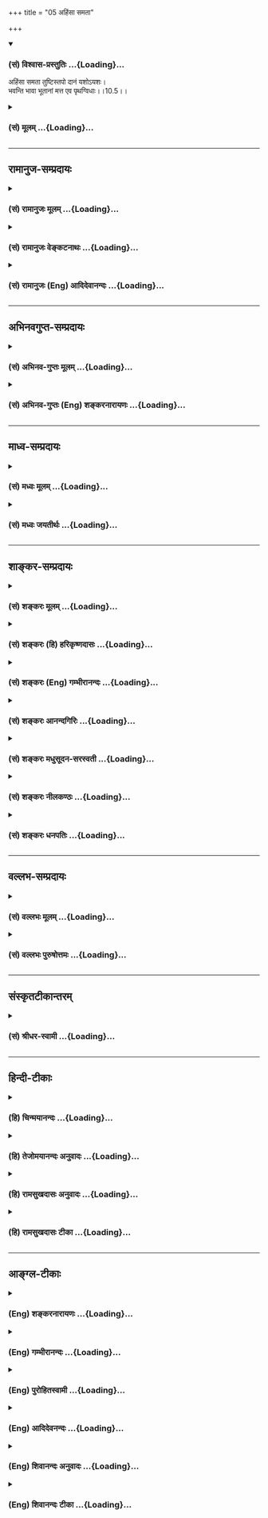 +++
title = "05 अहिंसा समता"

+++
<div class="js_include" newlevelforh1="3" title="(सं) विश्वास-प्रस्तुतिः" unfilled url="/purANam/mahAbhAratam/06-bhIShma-parva/02-bhagavad-gItA-parva/saMskRtam/vishvAsa-prastutiH/10_vibhUti-vistAra-yoga/05_ahiMsA_samatA.md">
<details open><summary><h3>(सं) विश्वास-प्रस्तुतिः ...{Loading}...</h3></summary>

अहिंसा समता तुष्टिस्तपो दानं यशोऽयशः।  
भवन्ति भावा भूतानां मत्त एव पृथग्विधाः।।10.5।।
</details>
</div>
<div class="js_include collapsed" newlevelforh1="3" title="(सं) मूलम्" unfilled url="/purANam/mahAbhAratam/06-bhIShma-parva/02-bhagavad-gItA-parva/saMskRtam/mUlam/10_vibhUti-vistAra-yoga/05_ahiMsA_samatA.md">
<details><summary><h3>(सं) मूलम् ...{Loading}...</h3></summary>

अहिंसा समता तुष्टिस्तपो दानं यशोऽयशः।  
भवन्ति भावा भूतानां मत्त एव पृथग्विधाः।।10.5।।
</details>
</div>


_________________
## रामानुज-सम्प्रदायः
<div class="js_include collapsed" newlevelforh1="3" title="(सं) रामानुजः मूलम्" unfilled url="/purANam/mahAbhAratam/06-bhIShma-parva/02-bhagavad-gItA-parva/saMskRtam/rAmAnujaH/mUlam/10_vibhUti-vistAra-yoga/05_ahiMsA_samatA.md">
<details><summary><h3>(सं) रामानुजः मूलम् ...{Loading}...</h3></summary>

।।10.5।।**बुद्धिः** मनसो निरूपणसामर्थ्यम्; **ज्ञानं**
चिदचिद्वस्तुविशेषविषयः निश्चयः। **असंमोहः** पूर्वगृहीताद् रजतादेः
विसजातीये शुक्तिकादिवस्तुनि सजातीयताबुद्धिनिवृत्तिः। **क्षमा**
मनोविकारहेतौ सति अपि अविकृतमनस्त्वम्। **सत्यं** यथादृष्टविषयं भूतहितरूपं
वचनम्; तद्नुगणा मनोवृत्तिः इह अभिप्रेता; मनोवृत्तिप्रकरणात्। **दमः**
बाह्यकरणानाम् अनर्थविषयेभ्यो नियमनम्। **शमः** अन्तःकरणस्य तथा नियमनम्।
**सुखम्** आत्मानुकूलानुभवः। **दुःखं** प्रतिकूलानुभवः। **भवो** भवनम्
अनुकूलानुभवहेतुकं मनसो भवनम्। **अभावः,प्रतिकूलानुभवहेतुको मनसः अवसादः।**
भयम् **आगामिनो दुःखस्य हेतुदर्शनजं दुःखम्; तन्निवृत्तिः** अभयम्।
**अहिंसा परदुःखाहेतुत्वम्।** समता **आत्मनि सुहृत्सु विपक्षेषु च
अर्थानर्थयोः सममतित्वम्।** तुष्टिः **सर्वेषु आत्मसु दृष्टेषु
तोषस्वभावत्वम्।** तपः **शीस्त्रीयो भोगसंकोचरूपः कायक्लेशः।** दानं
**स्वकीयभोग्यानां परस्मै प्रतिपादनम्।** यशो **गुणवत्ताप्रथा;** अयशः
**नैर्गुण्यप्रथा; कीर्त्यकीर्त्यनुगुणमनोवृत्तिविशेषौ तथा उक्तौ;
मनोवृत्तिप्रकरणात्। तपोदाने च तथा। एवमाद्याः सर्वेषां** भूतानां भावाः
**प्रवृत्तिनिवृत्तिहेतवो मनोवृत्तयो** मत्त एव **मत्संकल्पायत्ताः
भवन्ति। सर्वस्य भूतजातस्य सृष्टिस्थित्योः प्रवर्तयितारः च
मत्संकल्पायत्तप्रवृत्तय इत्याह --**

</details>
</div>
<div class="js_include collapsed" newlevelforh1="3" title="(सं) रामानुजः वेङ्कटनाथः" unfilled url="/purANam/mahAbhAratam/06-bhIShma-parva/02-bhagavad-gItA-parva/saMskRtam/rAmAnujaH/venkaTanAthaH/10_vibhUti-vistAra-yoga/05_ahiMsA_samatA.md">
<details><summary><h3>(सं) रामानुजः वेङ्कटनाथः ...{Loading}...</h3></summary>

।। 10.5भक्त्युत्पत्तिविवृद्ध्यर्था \[गी.सं.14\] इत्यत्र विवक्षितं
विवृण्वन्नुक्तेन तत्फलितेन च वक्ष्यमाणप्रकरणस्य च सङ्गतिमाह -- एवमिति।
बुद्धिज्ञानशब्दयोः पौनरुक्त्यपरिहारायबुद्धिमत्त्वाज्जानाति इति
प्रयोगानुसारेण शक्तिलक्षणया बुध्यतेऽनयेति तद्व्युत्पत्त्या वा
हेतुकार्यपरतया व्याख्यातिबुद्धिर्मनसो निरूपणसामर्थ्यमिति।
असम्मोहासक्त्या तद्धेतुभूतं ज्ञानमिह विवक्षितमित्यभिप्रायेणाहज्ञानं
चिदचिद्वस्तुविशेषविषयो निश्चय इति।
बुद्धिज्ञानशब्दयोरध्यवसायमोक्षधीविषयत्वेन व्याख्यानं
शब्दद्वयसङ्कोचादिप्रसङ्गादनादृतम्। विजातीये सजातीयताबुद्धिः सम्मोहः
तदुदाहरति -- पूर्वेति। पूर्वगृहीतात्; आपणादिनिष्ठतयाऽनुभूतादित्यर्थः। इदं
च स्मर्यमाणाध्यासोदाहरणम्। न कोपाख्यविकाराभावमात्रेण सुषुप्त्यादिषु
क्षमाशब्दः; अपितु कोपहेतुषु सत्सु तदभावे तत्प्रयोग इत्यभिप्रायेणाह
मनोविकारेति। क्रोधहेतावाक्रोशताडनादौ सत्यपीत्यर्थः। ननु कथं हेतौ सति
तत्कार्यनिवृत्तिः तथात्वे तस्य हेतुत्वमेव हीयेत उच्यते -- नह्यवश्यं हेतौ
सति कार्येण भवितव्यमिति नियमः अपितु प्रतिबन्धकरहितायां सामग्र्यां
सत्याम् अन्यथा प्रत्येकं हेतूनां प्रतिबद्धानां च तत्तत्कार्यजनकत्वे
कार्यस्य सदातनत्वसार्वत्रिकत्वप्रसङ्गात्; नित्यविभोश्च कारणस्य सद्भावात्
तर्हि कः क्षमाया विस्मयः इति चेद्यथा मणिमन्त्रादिभिः स्फोटसामग्री
स्तभ्यते तथा प्रबलविवेकाख्यप्रतिबन्धकेन कोपसामग्र्या दुर्निवारायाः
स्तम्भनादिति भावः। वस्तुसत्यत्वस्य यथार्थदर्शनमप्यपेक्षितम्; तथापि
यथादृष्टवचनमात्रे वक्तुर्नापराधः; भ्रमस्य
दैवागतत्वादित्यभिप्रायेणयथादृष्टविषयमित्येतावदुक्तम्। परमार्थत्वेऽपि
परानर्थहेतोःसत्यं भूतहितं प्रोक्तम् इत्यादिभिः
सत्यत्वप्रतिक्षेपात्भूतहितरूपेति विशेषितम्। भावशब्दस्य मनोवृत्तौ
प्रसिद्धिप्रकर्षबलमग्र्यप्रायनयं चाभिप्रेत्य सत्यशब्दस्यात्र
लाक्षणिकत्वमाहतदनुगुणेति। शमदमशब्दयोरेकैकस्योभयनियमनाभिधानसामर्थ्येऽपि
पौनरुक्त्यपरिहाराय विषयभेदे वक्तव्ये नियमनक्रमेण
दमशमयोर्बाह्यान्तरकरणविषयत्वोक्तिः। शास्त्रीयेभ्यो नियमनस्य
निषिद्धत्वात्अनर्थविषयेभ्य इत्युक्तम्। तथेति अनर्थविषयेभ्य
एव। अनुकूलत्वमात्रं प्रतिकूलत्वमात्रमेव च सुखदुःखयोर्लक्षणम् तथापि
मनोवृत्तिरूपत्वसिद्ध्यर्थमनुभवशब्दः। सुखदुःखभयाभयमध्यपतितत्वात्भवोऽभावः
इत्यत्रापि परस्परविरुद्धार्थविषयत्वं सम्भवदपरित्याज्यम् ततश्च
भावाभावशब्दयोः प्रत्ययभेदमात्रमेव; न त्वर्थभेदः तत्र चाभाव इत्येव
पदच्छेदः तयोरपि मनोवृत्तिरूपत्वं वक्तव्यम् प्रस्तुतयोरेव च
सुखदुःखयोस्तद्धेतुत्वमुचितम् अत एवभवो भव्यता; भावोऽभिप्रायः इत्यादि
परव्याख्यानं मन्दम् तदेतदखिलमभिप्रेत्याहअनुकूलेति। भवनमिति उद्धर्षोऽत्र
विवक्षितः अवसादप्रतियोगित्वात्। अनवसादानुद्धर्षो हि सहोक्तौ
वाक्यकारेणतल्लब्धिर्विवेकविमोकाभ्यासक्रियाकव्याणानवसादानुद्धर्षेभ्यः
\[बो.वृ.\] इति। सुखदुःखशब्दाभ्यां पौनरुक्त्यव्युदासाय
भयाभयशब्दयोस्तद्विशेषविषयतां दर्शयति -- आगामिन इति।
आगामिप्रत्यवायोत्प्रेक्षा भयमिति लक्षणेऽपि तस्यैव ज्ञानविशेषस्य
प्रतिकूलरूपत्वाद्दुःखत्वम् नह्यन्यो दुःखाख्यो
गुणोऽस्मद्दर्शने। परदुःखाहेतुत्वमित्यत्र दुःखशब्देनाहितं विवक्षितम्;
चिकित्सादौ हितरूपदुःखकरणस्य हिंसात्वाभावात्; प्रपञ्चितं चैतत्प्रागेव।
अभयाहिंसयोरभावरूपयोरपि भावान्तरत्ववेषेण मनोवृत्तिरूपत्वं भाव्यम्।
समत्वप्रकारेषु बहुषु सत्स्वपि
हिंसानिषेधप्रसङ्गाद्धिंसाविषयभूतशत्रुस्मृतिर्जाता ततश्च द्वेषाद्यभावेन
शत्रुमित्रादिसाम्यं प्रदेशान्तरप्रपञ्चितमिह
विवक्षितमित्यभिप्रायेणाहआत्मनीति। न चलति निजवर्णधर्मतो यः
सममतिरात्मसुहृद्विपक्षपक्षे। न हरति नच हन्ति किञ्चिदुच्चैः सितमनसं
तमवेहि विष्णुभक्तम् \[वि.पु.3।7।20\] इति भगवत्पराशरवचनमिह तत्तत्पदैः
स्मारितम्। अर्थानर्थयोरिति --
आत्मार्थपरार्थयोरात्मानर्थपरानर्थयोश्चेत्यादि भाव्यम्। तुष्टेः
समतासहपाठात् शत्रूणां समृद्धिमतामपि सङ्ग्रहाय सर्वशब्दः। सर्वत्र सन्तोष
एव ह्यात्मनः स्वारसिकः प्राप्तः; प्रातिकूल्यभावनाद्युपाध्यधीनं हि
वैरादिकमित्यभिप्रायेणसन्तोषस्वभावत्वमित्युक्तम्। इदं च मैत्र्यादिषु
चतुर्षु मुदिताख्यचित्तपरिकर्म। बाह्यागमादिमूलक्लेशस्य
तपस्त्वव्यवच्छेदायोक्तंशास्त्रीय इति। शास्त्रधिस्यैव भोगसङ्कोचस्य
व्याध्यादिवशादक्लेशात्मकत्वे तपस्त्वं नास्तीति व्यञ्जनायकायक्लेश
इत्युक्तम्। दाने परकीयानां स्वकीयानामपि हेयभूतानां
व्यवच्छेदायस्वकीयभोग्यानामित्युक्तम्। परस्मै प्रतिपादनं
परस्वत्वापादनमित्यर्थः। अयशश्शब्दै नञो विरोधिपरत्वं
प्रयोगप्रकर्षसिद्धमाह -- नैर्गुण्यप्रथेति। सदोषत्वप्रथेत्यर्थः।
प्रथात्वमात्रमुभयसाधारणम् अतो गुणवत्त्वनैर्गुण्याभ्यां
विशेषणम्। एतच्चेत्यादिकं पूर्ववत्। सिंहावलोकितकेनाह -- तपोदाने च तथेति
मनोवृत्तिविशेषावित्यर्थः।
उक्तमात्रव्युदासायोपलक्षणतामभिप्रेत्याहएवमाद्या इति। अभिप्रायेऽपि
भावशब्दप्रयोगादत्र भावशब्दस्य मनोवृत्तिविषयता। सर्वेषां कर्तृकरणादीनां
प्रवृत्तेः स्वाधीनत्वेऽपि मनोवृत्त्युदाहरणं
प्राकरणिकभक्तिरूपमनोवृत्तेरपि स्वसङ्कल्पमूलत्वज्ञापनार्थम्।
प्रवृत्तिनिवृत्त्योः स्वाधीनत्वे कैमुत्यार्थमाहप्रवृत्तिनिवृत्तिहेतव
इति। मत्त एव इत्यत्र परोक्तसन्निधिमात्रादिव्युदासाय पञ्चम्यवगतं हेतुत्वं
व्यापारमुखेनेत्याहमत्सङ्कल्पेति। पृथग्विधानां परस्परविरुद्धानामप्यहमेको
हेतुरित्येवकाराभिप्रायः।  
  

</details>
</div>
<div class="js_include collapsed" newlevelforh1="3" title="(सं) रामानुजः (Eng) आदिदेवानन्दः" unfilled url="/purANam/mahAbhAratam/06-bhIShma-parva/02-bhagavad-gItA-parva/saMskRtam/rAmAnujaH/english/AdidevAnandaH/10_vibhUti-vistAra-yoga/05_ahiMsA_samatA.md">
<details><summary><h3>(सं) रामानुजः (Eng) आदिदेवानन्दः ...{Loading}...</h3></summary>

10.4 - 10.5 'Intelligence' is the power of the mind to determine.
'Knowledge' is the power of determining the difference between the two
entities - non-sentient matter and the individual self. 'Non-delusion'
is freedom from the delusion of perceiving as silver the mother-of-pearl
etc., which are different from silver etc., previously observed.
'Forbearance', is a non-disturbed state of mind, even when there is a
cause for getting disturbed. 'Truth' is speech about things as they are
actually seen, and meant for the good of all beings. Here, the working
of the mind in conformity with the ideal is intended, because the
context is with reference to the working of the mind. 'Restraint' is the
checking of the outgoing organs from their tendency to move towards
their objects and generate evil. 'Self-control' is the restraint of the
mind in the same manner. 'Pleasure' is the experience of what is
agreeable to oneself. 'Pain' is th experience of what is adverse.
'Exaltation' is that state of elation of the mind caused by experiences
which are agreeable to oneself. 'Depression' is the state of mind caused
by disagreeable experiences. 'Fear' is the misery which springs from the
perception of the cause of future sufferings. 'Fearlessness' is the
absence of such feelings. 'Non-violence' is avoidance of being the cause
of sorrow to others. 'Eability' is to become eable in mind whether good
or bad befalls and to look upon with the same eanimity on what happens
to oneself, friends and enemies. 'Cheerfulness' is the natural
disposition to feel pleased with everything seen. 'Austerity' is the
chastising of the body by denying to oneself pleasures, as enjoined by
the scriptures. 'Beneficence' is giving to another what contributes to
one's own enjoyment. 'Fame' is the renown of possessing good alities.
'Infamy' is notoriety of possessing bad alities. The workings of the
mind which are in accordance with fame and infamy must be understood
here, because it is the subject-matter of the context. Austerity and
beneficence are to be understood in the same way. All these mental
faculties - these functioning of the mind - resulting either in activity
or inactivity, are from Me alone, i.e., are dependent on My volition.
Sri Krsna declares: 'Thos agents who direct the creation, sustentation
etc., of all beings, have their activity dependent on My Will.'

</details>
</div>


_________________
## अभिनवगुप्त-सम्प्रदायः
<div class="js_include collapsed" newlevelforh1="3" title="(सं) अभिनव-गुप्तः मूलम्" unfilled url="/purANam/mahAbhAratam/06-bhIShma-parva/02-bhagavad-gItA-parva/saMskRtam/abhinava-guptaH/mUlam/10_vibhUti-vistAra-yoga/05_ahiMsA_samatA.md">
<details><summary><h3>(सं) अभिनव-गुप्तः मूलम् ...{Loading}...</h3></summary>

।।10.1 -- 10.5।। प्राक्तनैर्नवभिरध्यायैर्य एवार्थो लक्षितः; स एव
प्रतिपदपाठैरस्मिन्नध्याये प्रतायते। तथा चाह -- भूय एव इति। उक्तमेवार्थं
स्फुटीकर्तुं +++(;N;K विस्पष्टीकर्तुं)+++ पुनः कथ्यमानं श्रृण्विति। अर्जुनोऽपि
एवमेवाभिधास्यति भूयः कथय +++(X; 18)+++ इति। इत्यध्यायतात्पर्यम्। शिष्टं
निगदव्याख्यातमिति ( -- व्याख्यानमिति) किं पुनरुक्तेन सन्दिग्धं तु
निर्णेष्यते। भूय इत्यादि पृथग्विधा इत्यन्तम्। असंमोहः उत्साहः।

</details>
</div>
<div class="js_include collapsed" newlevelforh1="3" title="(सं) अभिनव-गुप्तः (Eng) शङ्करनारायणः" unfilled url="/purANam/mahAbhAratam/06-bhIShma-parva/02-bhagavad-gItA-parva/saMskRtam/abhinava-guptaH/english/shankaranArAyaNaH/10_vibhUti-vistAra-yoga/05_ahiMsA_samatA.md">
<details><summary><h3>(सं) अभिनव-गुप्तः (Eng) शङ्करनारायणः ...{Loading}...</h3></summary>

10.1-5 The subject-matter that has been indicated in the previous nine
chapters - the same in being detailed here in this chapter by citing
individual instances. That is why \[the Bhagavat\] says 'Yet again etc.'
(10.X, 1). He thus indicates 'Hear the subject matter, which has already
been related to you, but which once again being explained in order to
make it clear'. Arjuna too says in the seel likewise 'Tell me once again
etc.' (10.X, 18). This is the purport of \[this\] chapter. Other items
are clear by mere reciting. Hence, why to repeat them ; However,
whatever is doubtful that shall be decided \[then and there\]. Bhuyah
etc. upto prthagvidhah. Steadiness is that which induces one.

</details>
</div>


_________________
## माध्व-सम्प्रदायः
<div class="js_include collapsed" newlevelforh1="3" title="(सं) मध्वः मूलम्" unfilled url="/purANam/mahAbhAratam/06-bhIShma-parva/02-bhagavad-gItA-parva/saMskRtam/madhvaH/mUlam/10_vibhUti-vistAra-yoga/05_ahiMsA_samatA.md">
<details><summary><h3>(सं) मध्वः मूलम् ...{Loading}...</h3></summary>

।।10.5।। तुष्टिरलम्बुद्धिः। अलम्बुद्धिस्तथा तुष्टिः इत्यभिधानात्।

</details>
</div>
<div class="js_include collapsed" newlevelforh1="3" title="(सं) मध्वः जयतीर्थः" unfilled url="/purANam/mahAbhAratam/06-bhIShma-parva/02-bhagavad-gItA-parva/saMskRtam/madhvaH/jayatIrthaH/10_vibhUti-vistAra-yoga/05_ahiMsA_samatA.md">
<details><summary><h3>(सं) मध्वः जयतीर्थः ...{Loading}...</h3></summary>

।।10.5।। सुखशब्दागतार्थतया तुष्टिशब्दं सप्रमाणकं व्याचष्टे --
**तुष्टिरि**ति।

</details>
</div>


_________________
## शाङ्कर-सम्प्रदायः
<div class="js_include collapsed" newlevelforh1="3" title="(सं) शङ्करः मूलम्" unfilled url="/purANam/mahAbhAratam/06-bhIShma-parva/02-bhagavad-gItA-parva/saMskRtam/shankaraH/mUlam/10_vibhUti-vistAra-yoga/05_ahiMsA_samatA.md">
<details><summary><h3>(सं) शङ्करः मूलम् ...{Loading}...</h3></summary>

।।10.5।। --,**अहिंसा** अपीडा प्राणिनाम्। **समता** समचित्तता। **तुष्टिः**
संतोषः पर्याप्तबुद्धिर्लाभेषु। **तपः** इन्द्रियसंयमपूर्वकं शरीरपीडनम्।
**दानं** यथाशक्ति संविभागः। **यशः** धर्मनिमित्ता कीर्तिः। **अयश**स्तु
अधर्मनिमित्ता अकीर्तिः। **भवन्ति भावाः** यथोक्ताः बुद्ध्यादयः
**भूतानां** प्राणिनां **मत्तः एव** ईश्वरात् **पृथग्विधाः** नानाविधाः
स्वकर्मानुरूपेण।। किञ्च --,

</details>
</div>
<div class="js_include collapsed" newlevelforh1="3" title="(सं) शङ्करः (हि) हरिकृष्णदासः" unfilled url="/purANam/mahAbhAratam/06-bhIShma-parva/02-bhagavad-gItA-parva/saMskRtam/shankaraH/hindI/harikRShNadAsaH/10_vibhUti-vistAra-yoga/05_ahiMsA_samatA.md">
<details><summary><h3>(सं) शङ्करः (हि) हरिकृष्णदासः ...{Loading}...</h3></summary>

।।10.5।। अहिंसा -- प्राणियोंको किसी प्रकार पीड़ा न पहुँचाना; समता --
चित्तका समभाव; संतोष -- जो कुछ मिले उसीको यथेष्ट समझना; तप --
इन्द्रियसंयमपूर्वक शरीरको सुखाना; दान -- अपनी शक्तिके अनुसार धनका विभाग
करना ( दूसरोंको बाँटना ); यश -- धर्मके निमित्तसे होनेवाली कीर्ति; अपयश
-- अधर्मके निमित्तसे होनेवाली अपकीर्ति। इस प्रकार जो प्राणियोंके अपने
अपने कर्मोंके अनुसार होनेवाले बुद्धि आदि नाना प्रकारके भाव हैं; वे सब
मुझ ईश्वरसे ही होते हैं।

</details>
</div>
<div class="js_include collapsed" newlevelforh1="3" title="(सं) शङ्करः (Eng) गम्भीरानन्दः" unfilled url="/purANam/mahAbhAratam/06-bhIShma-parva/02-bhagavad-gItA-parva/saMskRtam/shankaraH/english/gambhIrAnandaH/10_vibhUti-vistAra-yoga/05_ahiMsA_samatA.md">
<details><summary><h3>(सं) शङ्करः (Eng) गम्भीरानन्दः ...{Loading}...</h3></summary>

10.5 Buddhih, intelligence-the power of the internal organ to know of
things which are subtle etc. Indeed, people talk of a man possessed of
this (power) as intelligent. Jnanam, wisdom-knowledge of entities such
as the Self etc. Asammohah, non-delusion-proceeding with discrimination
with regard to things that are to be known as they present them-selves.
Ksama, forgiveness-unperturbability of the mind of one who is abused or
assulted. Satyam, truth-an utterance regarding what one has seen, heard,
and felt oneself, communicated as such to others for their
understanding, is said to be truth. Damah, control of the external
organs. Samah, control of the internal organs. Sukham, happiness.
Duhkham, sorrow. Bhavah, birth; and its opposite abhavah, death. And
bhayam, fear; as also its opposite abhayam, fearlessness. Ahimsa,
non-injury-non-cruely towards creatures. Samata, eanimity. Tustih,
satisfaction-the idea of sufficiency with regard to things acired.
Tapah, austerity-disciplining the body through control of the organs.
Danam, charity-distribution (of wealth) according to one's capacity.
Yasah, fame-renown arising from righteousness. On the contrary, ayasah
is infamy due to unrighteousness. (These) prthak-vidhah, different;
bhavah, dispositions-intelligence etc. as described; bhuanam, of beings,
of living bengs. bhavanti, spring; mattah, eva, from Me alone, \[This is
said in the sesne that none of these dispositions can exist without the
Self.\] from God, in accordanced with their actions. Moreover,

</details>
</div>
<div class="js_include collapsed" newlevelforh1="3" title="(सं) शङ्करः आनन्दगिरिः" unfilled url="/purANam/mahAbhAratam/06-bhIShma-parva/02-bhagavad-gItA-parva/saMskRtam/shankaraH/AnandagiriH/10_vibhUti-vistAra-yoga/05_ahiMsA_samatA.md">
<details><summary><h3>(सं) शङ्करः आनन्दगिरिः ...{Loading}...</h3></summary>

।।10.5।।**यथाशक्तीति।** पात्रे श्रद्धया स्वशक्तिमनतिक्रम्यार्थानां
देशकालानुगुण्येन प्रतिपादनमित्यर्थः। उक्तानां बुद्ध्यादीनां
साश्रयाणामीश्वरादुत्पत्तिं प्रतिजानीते -- **भवन्तीति।** नानाविधत्वे
हेतुमाह -- **स्वकर्मेति।** कथंचिदपि तेषामात्मातिरेकेणाभावान्मत्त
एवेत्युक्तम्।

</details>
</div>
<div class="js_include collapsed" newlevelforh1="3" title="(सं) शङ्करः मधुसूदन-सरस्वती" unfilled url="/purANam/mahAbhAratam/06-bhIShma-parva/02-bhagavad-gItA-parva/saMskRtam/shankaraH/madhusUdana-sarasvatI/10_vibhUti-vistAra-yoga/05_ahiMsA_samatA.md">
<details><summary><h3>(सं) शङ्करः मधुसूदन-सरस्वती ...{Loading}...</h3></summary>

।।10.5।। अहिंसा प्राणिनां पीडाया निवृत्तिः। समता चित्तस्य
रागद्वेषादिरहितावस्था। तुष्टिर्भोग्येष्वेतावताऽलमिति बुद्धिः। तपः
शास्त्रीयमार्गेण कायेन्द्रियशोषणम्। दानं देशे काले
श्रद्धया,यथाशक्त्यर्थानां सत्पात्रे समर्पणम्। यशो धर्मनिमित्ता
लोकश्लाघारूपा प्रसिद्धिः। अयशस्त्वधर्मनिमित्ता लोकनिन्दारूपा प्रसिद्धिः।
एते बुद्ध्यादयो भावाः कार्यविशेषाः सकारणकाः पृथग्विधा
धर्माधर्मादिसाधनवैचित्र्येण नानाविधा भूतानां सर्वेषां प्राणिनां मत्तः
परमेश्वरादेव भवन्ति नान्यस्मात्। तस्मात्किं वाच्यं मम
लोकमहेश्वरत्वमित्यर्थः।

</details>
</div>
<div class="js_include collapsed" newlevelforh1="3" title="(सं) शङ्करः नीलकण्ठः" unfilled url="/purANam/mahAbhAratam/06-bhIShma-parva/02-bhagavad-gItA-parva/saMskRtam/shankaraH/nIlakaNThaH/10_vibhUti-vistAra-yoga/05_ahiMsA_samatA.md">
<details><summary><h3>(सं) शङ्करः नीलकण्ठः ...{Loading}...</h3></summary>

।।10.5।। अहिंसा प्राणिनामपीडा। समता मित्रामित्रादौ समचित्तता। तुष्टिः
संतोषो लब्धे पर्याप्तबुद्धिः। तप इन्द्रियसंयमपूर्वकं शरीरपीडनम्। दानं
यथाशक्ति संविभागः। यशो धर्मनिमित्ता कीर्तिः। अयशोऽधर्मनिमित्ता अकीर्तिः।
एते बुद्ध्यादयो विंशतिर्भावा मत्त एव प्राणिनां भवन्ति। पृथग्विधाः
प्रत्येकं नानाप्रकाराः। तत उत्तमगुणलाभायाहमेव त्वया शरणीकरणीय इति भावः।

</details>
</div>
<div class="js_include collapsed" newlevelforh1="3" title="(सं) शङ्करः धनपतिः" unfilled url="/purANam/mahAbhAratam/06-bhIShma-parva/02-bhagavad-gItA-parva/saMskRtam/shankaraH/dhanapatiH/10_vibhUti-vistAra-yoga/05_ahiMsA_samatA.md">
<details><summary><h3>(सं) शङ्करः धनपतिः ...{Loading}...</h3></summary>

।।10.5।। अहिंसा प्राणिनामपीडा। समता समचित्तता। तुष्टिः संतोषोऽलंबुद्धिः।
इन्द्रियसंयमपुरःसरं शास्त्रीयं देहपीडनं तपः। देशकालानुरोधेन
शक्तिमतिक्रम्य श्रद्धयापात्रेऽर्थानामर्पणं दानम्। धर्मनिदाना कीर्तियेशः।
अधर्मनिदानाऽपकीर्तिरपयशः। एते यथोक्ता भावाः पृथग्विधा नानाप्रकारा
भूतानां स्वकर्मानुसारेण मत्तएवेश्वराद्भवन्ति। अतोऽहमेव सर्वलोकमहेश्वरः
सर्वैर्भोगमोक्षार्थं शरणीकरणीय इति भावः।

</details>
</div>


_________________
## वल्लभ-सम्प्रदायः
<div class="js_include collapsed" newlevelforh1="3" title="(सं) वल्लभः मूलम्" unfilled url="/purANam/mahAbhAratam/06-bhIShma-parva/02-bhagavad-gItA-parva/saMskRtam/vallabhaH/mUlam/10_vibhUti-vistAra-yoga/05_ahiMsA_samatA.md">
<details><summary><h3>(सं) वल्लभः मूलम् ...{Loading}...</h3></summary>

।।10.4 -- 10.5।। किञ्च अचिन्त्यैश्वर्ययोगकल्याणगुणान्मत्त एव
बुद्धिर्ज्ञानं च भवति। ज्ञानमित्युपलक्षणं सर्वस्य सदसद्गुणसर्गस्यमत्तः
सर्वं प्रवर्त्तते \[10।8\] इति वाक्यात्। तथाहि बुद्धिरित्यादि। बुद्धिः
तत्त्वतोऽध्यवसायरूपा; ज्ञानमुपदेशजन्यम्;असम्मूढः \[10।3\]
इत्यत्रोक्तोऽसम्मोहोऽपि मत्त एव भवति। क्षमा सहिष्णुता सत्यं
प्रमाणेनावबुद्धस्यार्थस्य तथैव भाषणम्; दमो बाह्येन्द्रियाणां
स्वविषयेभ्यो निवृत्तिः; शमोऽन्तःकरणस्य; सुखमात्मानुकूलानुभवः; दुःखं
तद्विपरीतं च मत्त एव भवति। मार्गत्रयाधिष्ठाताऽहं यथामार्गानुसरणं
तत्तदधिकृताय तथैव दुःखं सुखं प्रयच्छामीति भावः। एवं भवः उद्भवः;
अभावस्तद्विपरीतः; भयमभयं च दानं यशः अयशश्चेति
विंशद्भावास्तत्तन्मार्गरतानां प्राणिनां यथासर्गं पृथग्विधा मत्त एव
भवन्तिरूपनामविभेदेन जगत् क्रीडति यो यतः इति निबन्धोक्तेः। अनेन स्वस्य
मुख्यं कर्तृत्वं सर्वकारणत्वं चोक्तम्। प्रकृत्यादेस्तु करणत्वमेव; न
कारणत्वं साधकतमत्त्वादिति स्वयोगमहिमोक्तः।

</details>
</div>
<div class="js_include collapsed" newlevelforh1="3" title="(सं) वल्लभः पुरुषोत्तमः" unfilled url="/purANam/mahAbhAratam/06-bhIShma-parva/02-bhagavad-gItA-parva/saMskRtam/vallabhaH/puruShottamaH/10_vibhUti-vistAra-yoga/05_ahiMsA_samatA.md">
<details><summary><h3>(सं) वल्लभः पुरुषोत्तमः ...{Loading}...</h3></summary>

  
  
।।10.5।। अहिंसा दयात्मिका; समता सर्वत्र मद्भावः; तुष्टिः सदा
मद्भावसन्तोषः; तपो मदर्थक्लेशसहनं; दानं मदुपदेशादीनां; यशो मत्सेवकत्वेन
सत्कीर्तिः; अयशो दुष्टत्वादिलक्षणात्मिकाऽपकीर्तिः। भूतानां एते भावाः
पृथग्विधाः भिन्नाः मत्कृपाविशिष्टमज्ज्ञानवतां बुद्ध्यादयः सर्वे भवन्ति।
अन्येषाप्नयशस्सहितदुःखादिचतुष्टया भावा भवन्तीति भावः।  
  

</details>
</div>


_________________
## संस्कृतटीकान्तरम्
<div class="js_include collapsed" newlevelforh1="3" title="(सं) श्रीधर-स्वामी" unfilled url="/purANam/mahAbhAratam/06-bhIShma-parva/02-bhagavad-gItA-parva/saMskRtam/shrIdhara-svAmI/10_vibhUti-vistAra-yoga/05_ahiMsA_samatA.md">
<details><summary><h3>(सं) श्रीधर-स्वामी ...{Loading}...</h3></summary>

।।10.5।। किंच **-- अहिंसेति।** अहिंसा परपीडानिवृत्तिः; समता
रागद्वेषादिराहित्यं; मित्रामित्रतुल्यता च; तुष्टिर्दैवलब्धेन संतोषः; तपः
शारीरादि वक्ष्यमाणम्; दानं न्यायार्जितधनादेः सत्पात्रार्पणम्; यशः
सत्कीर्तिः; अयशोऽपकीर्तिः; एते
बुद्धिर्ज्ञानमित्यादयस्तद्विपरीताश्चाबुद्ध्यादयो नानाविधा भावाः
प्राणिनां मत्तः सकाशादेव भवन्ति।

</details>
</div>


_________________
## हिन्दी-टीकाः
<div class="js_include collapsed" newlevelforh1="3" title="(हि) चिन्मयानन्दः" unfilled url="/purANam/mahAbhAratam/06-bhIShma-parva/02-bhagavad-gItA-parva/hindI/chinmayAnandaH/10_vibhUti-vistAra-yoga/05_ahiMsA_samatA.md">
<details><summary><h3>(हि) चिन्मयानन्दः ...{Loading}...</h3></summary>

।।10.5।। प्रस्तुत प्रकरण के विचार को ही आगे बढ़ाते हुए कि परमात्मा ही
सम्पूर्ण विश्व का उपादान और निमित्त कारण है; भगवान् श्रीकृष्ण इन दो
श्लोकों में उन विविध गुणों को गिनाते हैं; जो मनुष्य के मन और बुद्धि में
व्यक्त होते हैं। साधारणत; सृष्टि शब्द से केवल हम भौतिक जगत् ही समझते हैं।
परन्तु उपर्युक्त समस्त गुण उसके व्यापक एवं सर्वग्राहक अर्थ को सूचित करते
हैं। उनसे यह स्पष्ट ज्ञात होता है कि जगत् शब्द के अर्थ में हमारे मानसिक
और बौद्धिक जीवन भी सम्मिलित हैं। पुन सभी मनुष्यों और प्राणियों का
वर्गीकरण इन्हीं गुणों के आधार पर किया जाता है। प्रत्येक व्यक्ति अपने गुण
या स्वभाव के वशीभूत है। यथा मन तथा मनुष्य। ध्यान देने योग्य बात यह है कि
यहाँ केवल शुभ दैवी गुणों का ही गणना की गई है। संस्कृत व्याख्याकारों की
पारम्परिक शैली का अनुकरण करते हुए; श्लोक में प्रयुक्त च शब्द की व्याख्या
यह की जा सकती है कि उसके द्वारा विरोधी अशुभ गुणों को भी यहाँ सूचित किया
गया है। तथापि भगवान् केवल शुभ गुणों को ही स्पष्टत बताते हैं; क्योंकि जिस
व्यक्ति में इन गुणों का अधिकता होती है; उसमें आत्मा की शुद्धता एवं
दिव्यता के दर्शन होते हैं। इन विभिन्न प्रकार की भावनाओं एवं विचारों से
प्रेरित होकर प्रत्येक व्यक्ति अपनेअपने संस्कारों के अनुसार कर्म में
प्रवृत्त होता है। इस प्रकार यहाँ विविध प्रकार के जीवन दृष्टिगोचर होते
है। ये समस्त गुण; मुझसे ही प्रकट होते हैं। स्तम्भ में प्रतीत हुआ प्रेत
चाहे प्रेम से मन्दस्मित करे या क्रोध से खिसियाये अथवा प्रतिशोध की भावना
से धमकाये; उसका मन्द स्मित या धमकाना इत्यादि गुणों का केवल एक अधिष्ठान
है स्तम्भ। आत्मचैतन्य के बिना बुद्धि; ज्ञान आदि गुणों का न अस्तित्व है
और न भान। इन गुणों के द्वारा सम्पूर्ण प्राणियों का तथा उनके अनुभवों का
प्राय पूर्ण वर्गीकरण किया गया है। इसलिए जैसा कि शंकराचार्य कहते हैं; ये
दो श्लोक आत्मा का सर्वलोकमहेश्वर होना सिद्ध करते हैं।

</details>
</div>
<div class="js_include collapsed" newlevelforh1="3" title="(हि) तेजोमयानन्दः अनुवादः" unfilled url="/purANam/mahAbhAratam/06-bhIShma-parva/02-bhagavad-gItA-parva/hindI/tejomayAnandaH/anuvAdaH/10_vibhUti-vistAra-yoga/05_ahiMsA_samatA.md">
<details><summary><h3>(हि) तेजोमयानन्दः अनुवादः ...{Loading}...</h3></summary>

।।10.5।। अहिंसा, समता, सन्तोष, तप, दान. यश और अपयश ऐसे ये प्राणियों के
नानाविध भाव मुझ से ही प्रकट होते हैं।।

</details>
</div>
<div class="js_include collapsed" newlevelforh1="3" title="(हि) रामसुखदासः अनुवादः" unfilled url="/purANam/mahAbhAratam/06-bhIShma-parva/02-bhagavad-gItA-parva/hindI/rAmasukhadAsaH/anuvAdaH/10_vibhUti-vistAra-yoga/05_ahiMsA_samatA.md">
<details><summary><h3>(हि) रामसुखदासः अनुवादः ...{Loading}...</h3></summary>

।।10.4 -- 10.5।। बुद्धि, ज्ञान, असम्मोह, क्षमा, सत्य, दम, शम, सुख, दुःख,
भव, अभाव, भय, अभय, अहिंसा, समता, तुष्टि, तप, दान, यश और अपयश --
प्राणियोंके ये अनेक प्रकारके और अलग-अलग (बीस) भाव मेरेसे ही होते हैं।

</details>
</div>
<div class="js_include collapsed" newlevelforh1="3" title="(हि) रामसुखदासः टीका" unfilled url="/purANam/mahAbhAratam/06-bhIShma-parva/02-bhagavad-gItA-parva/hindI/rAmasukhadAsaH/TIkA/10_vibhUti-vistAra-yoga/05_ahiMsA_samatA.md">
<details><summary><h3>(हि) रामसुखदासः टीका ...{Loading}...</h3></summary>

।।10.5।।***व्याख्या--*'बुद्धिः'--**उद्देश्यको लेकर निश्चय करनेवाली
वृत्तिका नाम बुद्धि है।**'ज्ञानम्'--**सार-असार, ग्राह्य-अग्राह्य,
नित्य-अनित्य, सत्-असत्, उचित-अनुचित, कर्तव्यअकर्तव्य --ऐसा जो विवेक
अर्थात् अलगअलग जानकारी है, उसका नाम 'ज्ञान' है। यह ज्ञान (विवेक)
मानवमात्रको भगवान्से मिला है।

</details>
</div>


_________________
## आङ्ग्ल-टीकाः
<div class="js_include collapsed" newlevelforh1="3" title="(Eng) शङ्करनारायणः" unfilled url="/purANam/mahAbhAratam/06-bhIShma-parva/02-bhagavad-gItA-parva/english/shankaranArAyaNaH/10_vibhUti-vistAra-yoga/05_ahiMsA_samatA.md">
<details><summary><h3>(Eng) शङ्करनारायणः ...{Loading}...</h3></summary>

10.5. \[Also\] non-injury, eanimity, contentment, austerity, charity,
repute and ill-repute - all these diverse dispositions of beings emanate
from none but Me.

</details>
</div>
<div class="js_include collapsed" newlevelforh1="3" title="(Eng) गम्भीरानन्दः" unfilled url="/purANam/mahAbhAratam/06-bhIShma-parva/02-bhagavad-gItA-parva/english/gambhIrAnandaH/10_vibhUti-vistAra-yoga/05_ahiMsA_samatA.md">
<details><summary><h3>(Eng) गम्भीरानन्दः ...{Loading}...</h3></summary>

10.5 Non-injury, eanimity, satisfaction, austerity, charity, fame,
infamy-(these) different dispositions of beings spring from Me alone.

</details>
</div>
<div class="js_include collapsed" newlevelforh1="3" title="(Eng) पुरोहितस्वामी" unfilled url="/purANam/mahAbhAratam/06-bhIShma-parva/02-bhagavad-gItA-parva/english/purohitasvAmI/10_vibhUti-vistAra-yoga/05_ahiMsA_samatA.md">
<details><summary><h3>(Eng) पुरोहितस्वामी ...{Loading}...</h3></summary>

10.5 Harmlessness, equanimity, contentment, austerity, beneficence, fame
and failure, all these, the characteristics of beings, spring from Me
only.

</details>
</div>
<div class="js_include collapsed" newlevelforh1="3" title="(Eng) आदिदेवनन्दः" unfilled url="/purANam/mahAbhAratam/06-bhIShma-parva/02-bhagavad-gItA-parva/english/AdidevanandaH/10_vibhUti-vistAra-yoga/05_ahiMsA_samatA.md">
<details><summary><h3>(Eng) आदिदेवनन्दः ...{Loading}...</h3></summary>

10.5 Non-violence, eality, cheerfulness, austerity, beneficence, fame
and infamy- these different alities of beings arise from Me alone.

</details>
</div>
<div class="js_include collapsed" newlevelforh1="3" title="(Eng) शिवानन्दः अनुवादः" unfilled url="/purANam/mahAbhAratam/06-bhIShma-parva/02-bhagavad-gItA-parva/english/shivAnandaH/anuvAdaH/10_vibhUti-vistAra-yoga/05_ahiMsA_samatA.md">
<details><summary><h3>(Eng) शिवानन्दः अनुवादः ...{Loading}...</h3></summary>

10.5 Non-injury, eanimity, contentment, austerity, beneficence, fame,
ill-fame (these) different kinds of alities of beings arise from Me
alone.

</details>
</div>
<div class="js_include collapsed" newlevelforh1="3" title="(Eng) शिवानन्दः टीका" unfilled url="/purANam/mahAbhAratam/06-bhIShma-parva/02-bhagavad-gItA-parva/english/shivAnandaH/TIkA/10_vibhUti-vistAra-yoga/05_ahiMsA_samatA.md">
<details><summary><h3>(Eng) शिवानन्दः टीका ...{Loading}...</h3></summary>

10.5 अहिंसा noninjury; समता eanimity; तुष्टिः contentment; तपः
austerity; दानम् beneficence; यशः fame; अयशः illfame; भवन्ति arise;
भावाः alities; भूतानाम् of beings; मत्तः from Me; एव alone; पृथग्विधाः
of different kinds. Commentary Ahimsa is noninjury to living beings in
thought; word and deed. Samata is that state wherein there is neither
Raga (like) nor Dvesha (dislike); when one gets pleasant or unpleasant
objects. There is neither exhilaration when one gets pleasant or
favourable objects nor depressions when one gets unpleasant or
unfavourable objects. Tushtih is satisfaction or contentment. The man of
contentment is satisfied with whatever object he gets through Prarabdha.
He is satisfied with his present acisitions. He is free from greed and
so he has peace of mind. Contentment makes a man very rich. It
annihilates greed. Greed makes even a rich man a beggar of beggars. A
greedy man is ever restless. Tapas is restraint of the senses; with
bodily mortification through the practice of fasting and slow reduction
of food. The strength of the body and the senses is reduced through
fasting.Danam is beneficence. It is sharing of ones own things with
others according to ones own means; or distribution of rice; gold;
cloth; etc.; to a worthy person; in a fit place and time; especially to
one who can do nothign in return.Yasas is fame due to Dharma or virtuous
actions.Ayasah is illfame or disgrace due to Adharma or sinful
actions.All these different kinds of alities of living beings arise from
Me alone; the great Lord of the worlds; according to their respective
Karmas.

</details>
</div>
